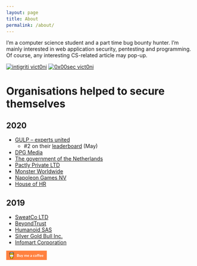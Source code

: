 ```yaml
---
layout: page
title: About
permalink: /about/
---
```


I’m a computer science student and a part time bug bounty hunter. I’m mainly interested in web application security, pentesting and programming. Of course, any interesting CS-related article may pop-up.

[![intigriti vict0ni](https://img.shields.io/badge/intigriti-%40vict0ni-blue?style=flat-square)](https://www.intigriti.com/profile/vict0ni) [![0x00sec vict0ni](https://img.shields.io/badge/0x00sec-%40vict0ni-black?style=flat-square)](https://0x00sec.org/u/vict0ni/)

# Organisations helped to secure themselves

## 2020
* [GULP – experts united](https://www.gulp.de/)
	* #2 on their [leaderboard](https://www.intigriti.com/researcher/programs/randstad/gulp/leaderboard?alltime=true&severity=1) (May)
* [DPG Media](https://www.dpgmedia.be/nl)
* [The government of the Netherlands](https://www.government.nl/topics/cybercrime/fighting-cybercrime-in-the-netherlands/responsible-disclosure)
* [Pactly Private LTD](https://pactly.ai)
* [Monster Worldwide](https://www.monster.com/career-advice/)
* [Napoleon Games NV](https://www.napoleongames.be/)
* [House of HR](https://www.houseofhr.com/)

## 2019
* [SweatCo LTD](https://sweatco.in/)
* [BeyondTrust](https://www.beyondtrust.com)
* [Humanoid SAS](https://www.frandroid.com/a-propos/)
* [Silver Gold Bull Inc.](https://silvergoldbull.com)
* [Infomart Corporation](https://www.infomart.co.jp/e/information/index.asp)


[![Buy me a coffee](https://raw.githubusercontent.com/victoni/victoni.github.io/master/images/rsz_rsz_lato-orange.png)](https://www.buymeacoffee.com/vict0ni)
